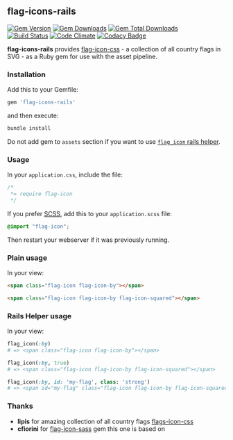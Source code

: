 flag-icons-rails
---
[![Gem Version](http://img.shields.io/gem/v/flag-icons-rails.svg)](https://rubygems.org/gems/flag-icons-rails) [![Gem Downloads](http://ruby-gem-downloads-badge.herokuapp.com/flag-icons-rails)](https://rubygems.org/gems/flag-icons-rails) [![Gem Total Downloads](http://ruby-gem-downloads-badge.herokuapp.com/flag-icons-rails?type=total)](https://rubygems.org/gems/flag-icons-rails)  
[![Build Status](https://travis-ci.org/evgenygarl/flag-icons-rails.svg?branch=master)](https://travis-ci.org/evgenygarl/flag-icons-rails) [![Code Climate](https://codeclimate.com/github/eugenegarl/flag-icons-rails/badges/gpa.svg)](https://codeclimate.com/github/eugenegarl/flag-icons-rails) [![Codacy Badge](https://api.codacy.com/project/badge/grade/074de19098db4278a9d6e30a39b16cc1)](https://www.codacy.com/app/eugene-garlukovich-github/flag-icons-rails)

**flag-icons-rails** provides [flag-icon-css](https://github.com/lipis/flag-icon-css) - a collection of all country flags in SVG - as a Ruby gem for use with the asset pipeline.

### Installation

Add this to your Gemfile:

```ruby
gem 'flag-icons-rails'
```

and then execute:

```sh
bundle install
```

Do not add gem to `assets` section if you want to use [ `flag_icon` rails helper](#rails-helper-usage).

### Usage

In your `application.css`, include the file:

```css
/*
 *= require flag-icon
 */
```

If you prefer [SCSS](http://sass-lang.com/documentation/file.SASS_REFERENCE.html), add this to your
`application.scss` file:

```scss
@import "flag-icon";
```

Then restart your webserver if it was previously running.

### Plain usage

In your view:

```html
<span class="flag-icon flag-icon-by"></span>
```

```html
<span class="flag-icon flag-icon-by flag-icon-squared"></span>
```

### Rails Helper usage

In your view:

```ruby
flag_icon(:by)
# => <span class="flag-icon flag-icon-by"></span>
```

```ruby
flag_icon(:by, true)
# => <span class="flag-icon flag-icon-by flag-icon-squared"></span>
```

```ruby
flag_icon(:by, id: 'my-flag', class: 'strong')
# => <span id="my-flag" class="flag-icon flag-icon-by flag-icon-squared strong"></span>
```

### Thanks

* **lipis** for amazing collection of all country flags [flags-icon-css](https://github.com/lipis/flag-icon-css)
* **cfiorini** for [flag-icon-sass](https://github.com/cfiorini/flag-icon-sass) gem this one is based on
